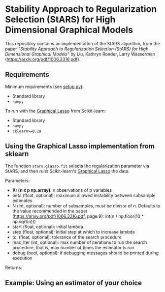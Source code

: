# Stability Approach to Regularization Selection (StARS) for High Dimensional Graphical Models

This repository contains an implementation of the StARS algorithm, from the paper *"Stability Approach to Regularization Selection (StARS) for High Dimensional Graphical Models"* by Liu, Kathryn Roeder, Larry Wasserman (https://arxiv.org/pdf/1006.3316.pdf).

## Requirements

Minimum requirements (see [setup.py](setup.py)):

- Standard library
- `numpy`

To run with the [Graphical Lasso](https://scikit-learn.org/stable/modules/generated/sklearn.covariance.GraphicalLasso.html) from Scikit-learn:
- Standard library
- `numpy`
- `sklearn>=0.20`

## Using the Graphical Lasso implementation from sklearn

The function `stars.glasso.fit` selects the regularization parameter via StARS, and then runs Scikit-learn's [Graphical Lasso](https://scikit-learn.org/stable/modules/generated/sklearn.covariance.GraphicalLasso.html) the data.

Parameters:

- **X: (n x p np.array)**:
 n observations of p variables
- beta (float, optional): maximum allowed instability between subsample estimates
- N (int, optional): number of subsamples, must be divisor of n. Defaults to the value recommended in the paper (https://arxiv.org/pdf/1006.3316.pdf, page 9): int(n / np.floor(10 * np.sqrt(n)))
- start (float, optional): initial lambda
- step (float, optional): initial step at which to increase lambda
- tol (float, optional): tolerance of the search procedure
- max_iter (int, optional): max number of iterations to run the search procedure, that is, max number of times the estimator is run
- debug (bool, optional): if debugging messages should be printed during execution

Returns:

## Example: Using an estimator of your choice

